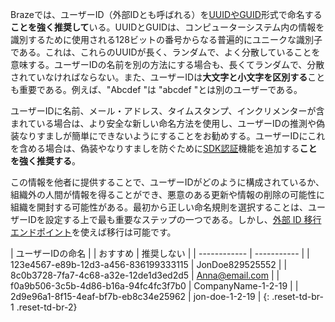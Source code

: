 Brazeでは、ユーザーID（外部IDとも呼ばれる）を[UUIDやGUID](https://en.wikipedia.org/wiki/Universally_unique_identifier)形式で命名する**ことを強く推奨して**いる。UUIDとGUIDは、コンピューターシステム内の情報を識別するために使用される128ビットの番号からなる普遍的にユニークな識別子である。これは、これらのUUIDが長く、ランダムで、よく分散していることを意味する。ユーザーIDの名前を別の方法にする場合も、長くてランダムで、分散されていなければならない。また、ユーザーIDは**大文字と小文字を区別する**ことも重要である。例えば、"Abcdef "は "abcdef "とは別のユーザーである。

ユーザーIDに名前、メール・アドレス、タイムスタンプ、インクリメンターが含まれている場合は、より安全な新しい命名方法を使用し、ユーザーIDの推測や偽装なりすましが簡単にできないようにすることをお勧めする。ユーザーIDにこれを含める場合は、偽装やなりすましを防ぐために[SDK認証]({{site.baseurl}}/developer_guide/platform_wide/sdk_authentication/)機能を追加する**ことを強く推奨する**。

この情報を他者に提供することで、ユーザーIDがどのように構成されているか、組織外の人間が情報を得ることができ、悪意のある更新や情報の削除の可能性に組織を開封する可能性がある。最初から正しい命名規則を選択することは、ユーザーIDを設定する上で最も重要なステップの一つである。しかし、[外部 ID 移行エンドポイント]({{site.baseurl}}/api/endpoints/user_data/external_id_migration/)を使えば移行は可能です。

| ユーザーIDの命名 |
| おすすめ | 推奨しない |
| ------------ | ----------- |
| 123e4567-e89b-12d3-a456-836199333115 | JonDoe829525552 |
| 8c0b3728-7fa7-4c68-a32e-12de1d3ed2d5 | Anna@email.com |
| f0a9b506-3c5b-4d86-b16a-94fc4fc3f7b0 | CompanyName-1-2-19 |
| 2d9e96a1-8f15-4eaf-bf7b-eb8c34e25962 | jon-doe-1-2-19 |
{: .reset-td-br-1 .reset-td-br-2}